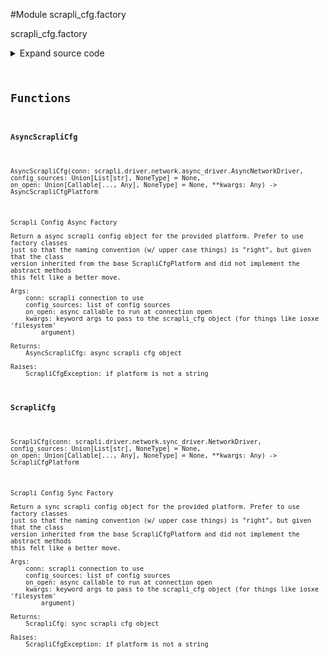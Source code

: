 <link rel="preload stylesheet" as="style" href="https://cdnjs.cloudflare.com/ajax/libs/10up-sanitize.css/11.0.1/sanitize.min.css" integrity="sha256-PK9q560IAAa6WVRRh76LtCaI8pjTJ2z11v0miyNNjrs=" crossorigin>
<link rel="preload stylesheet" as="style" href="https://cdnjs.cloudflare.com/ajax/libs/10up-sanitize.css/11.0.1/typography.min.css" integrity="sha256-7l/o7C8jubJiy74VsKTidCy1yBkRtiUGbVkYBylBqUg=" crossorigin>
<link rel="stylesheet preload" as="style" href="https://cdnjs.cloudflare.com/ajax/libs/highlight.js/10.1.1/styles/github.min.css" crossorigin>
<script defer src="https://cdnjs.cloudflare.com/ajax/libs/highlight.js/10.1.1/highlight.min.js" integrity="sha256-Uv3H6lx7dJmRfRvH8TH6kJD1TSK1aFcwgx+mdg3epi8=" crossorigin></script>
<script>window.addEventListener('DOMContentLoaded', () => hljs.initHighlighting())</script>















#Module scrapli_cfg.factory

scrapli_cfg.factory

<details class="source">
    <summary>
        <span>Expand source code</span>
    </summary>
    <pre>
        <code class="python">
"""scrapli_cfg.factory"""
from typing import TYPE_CHECKING, Any, Callable, List, Optional

from scrapli.driver.core import (
    AsyncEOSDriver,
    AsyncIOSXEDriver,
    AsyncIOSXRDriver,
    AsyncJunosDriver,
    AsyncNXOSDriver,
    EOSDriver,
    IOSXEDriver,
    IOSXRDriver,
    JunosDriver,
    NXOSDriver,
)
from scrapli.driver.network import AsyncNetworkDriver, NetworkDriver
from scrapli_cfg.exceptions import ScrapliCfgException
from scrapli_cfg.logging import logger
from scrapli_cfg.platform.core.arista_eos import AsyncScrapliCfgEOS, ScrapliCfgEOS
from scrapli_cfg.platform.core.cisco_iosxe import AsyncScrapliCfgIOSXE, ScrapliCfgIOSXE
from scrapli_cfg.platform.core.cisco_iosxr import AsyncScrapliCfgIOSXR, ScrapliCfgIOSXR
from scrapli_cfg.platform.core.cisco_nxos import AsyncScrapliCfgNXOS, ScrapliCfgNXOS
from scrapli_cfg.platform.core.juniper_junos import AsyncScrapliCfgJunos, ScrapliCfgJunos

if TYPE_CHECKING:
    from scrapli_cfg.platform.base.async_platform import AsyncScrapliCfgPlatform  # pragma: no cover
    from scrapli_cfg.platform.base.sync_platform import ScrapliCfgPlatform  # pragma: no cover

ASYNC_CORE_PLATFORM_MAP = {
    AsyncEOSDriver: AsyncScrapliCfgEOS,
    AsyncIOSXEDriver: AsyncScrapliCfgIOSXE,
    AsyncIOSXRDriver: AsyncScrapliCfgIOSXR,
    AsyncNXOSDriver: AsyncScrapliCfgNXOS,
    AsyncJunosDriver: AsyncScrapliCfgJunos,
}
SYNC_CORE_PLATFORM_MAP = {
    EOSDriver: ScrapliCfgEOS,
    IOSXEDriver: ScrapliCfgIOSXE,
    IOSXRDriver: ScrapliCfgIOSXR,
    NXOSDriver: ScrapliCfgNXOS,
    JunosDriver: ScrapliCfgJunos,
}


def ScrapliCfg(
    conn: NetworkDriver,
    config_sources: Optional[List[str]] = None,
    on_open: Optional[Callable[..., Any]] = None,
    **kwargs: Any,
) -> "ScrapliCfgPlatform":
    """
    Scrapli Config Sync Factory

    Return a sync scrapli config object for the provided platform. Prefer to use factory classes
    just so that the naming convention (w/ upper case things) is "right", but given that the class
    version inherited from the base ScrapliCfgPlatform and did not implement the abstract methods
    this felt like a better move.

    Args:
        conn: scrapli connection to use
        config_sources: list of config sources
        on_open: async callable to run at connection open
        kwargs: keyword args to pass to the scrapli_cfg object (for things like iosxe 'filesystem'
            argument)

    Returns:
        ScrapliCfg: sync scrapli cfg object

    Raises:
        ScrapliCfgException: if platform is not a string

    """
    logger.debug("ScrapliCfg factory initialized")

    platform_class = SYNC_CORE_PLATFORM_MAP.get(type(conn))
    if not platform_class:
        raise ScrapliCfgException(
            f"scrapli connection object type '{type(conn)}' not a supported scrapli-cfg type"
        )

    final_platform: "ScrapliCfgPlatform" = platform_class(
        conn=conn, config_sources=config_sources, on_open=on_open, **kwargs
    )

    return final_platform


def AsyncScrapliCfg(
    conn: AsyncNetworkDriver,
    config_sources: Optional[List[str]] = None,
    on_open: Optional[Callable[..., Any]] = None,
    **kwargs: Any,
) -> "AsyncScrapliCfgPlatform":
    """
    Scrapli Config Async Factory

    Return a async scrapli config object for the provided platform. Prefer to use factory classes
    just so that the naming convention (w/ upper case things) is "right", but given that the class
    version inherited from the base ScrapliCfgPlatform and did not implement the abstract methods
    this felt like a better move.

    Args:
        conn: scrapli connection to use
        config_sources: list of config sources
        on_open: async callable to run at connection open
        kwargs: keyword args to pass to the scrapli_cfg object (for things like iosxe 'filesystem'
            argument)

    Returns:
        AsyncScrapliCfg: async scrapli cfg object

    Raises:
        ScrapliCfgException: if platform is not a string

    """
    logger.debug("AsyncScrapliCfg factory initialized")

    platform_class = ASYNC_CORE_PLATFORM_MAP.get(type(conn))
    if not platform_class:
        raise ScrapliCfgException(
            f"scrapli connection object type '{type(conn)}' not a supported scrapli-cfg type"
        )

    final_platform: "AsyncScrapliCfgPlatform" = platform_class(
        conn=conn, config_sources=config_sources, on_open=on_open, **kwargs
    )

    return final_platform
        </code>
    </pre>
</details>



## Functions

    

#### AsyncScrapliCfg
`AsyncScrapliCfg(conn: scrapli.driver.network.async_driver.AsyncNetworkDriver, config_sources: Union[List[str], NoneType] = None, on_open: Union[Callable[..., Any], NoneType] = None, **kwargs: Any) ‑> AsyncScrapliCfgPlatform`

```text
Scrapli Config Async Factory

Return a async scrapli config object for the provided platform. Prefer to use factory classes
just so that the naming convention (w/ upper case things) is "right", but given that the class
version inherited from the base ScrapliCfgPlatform and did not implement the abstract methods
this felt like a better move.

Args:
    conn: scrapli connection to use
    config_sources: list of config sources
    on_open: async callable to run at connection open
    kwargs: keyword args to pass to the scrapli_cfg object (for things like iosxe 'filesystem'
        argument)

Returns:
    AsyncScrapliCfg: async scrapli cfg object

Raises:
    ScrapliCfgException: if platform is not a string
```




    

#### ScrapliCfg
`ScrapliCfg(conn: scrapli.driver.network.sync_driver.NetworkDriver, config_sources: Union[List[str], NoneType] = None, on_open: Union[Callable[..., Any], NoneType] = None, **kwargs: Any) ‑> ScrapliCfgPlatform`

```text
Scrapli Config Sync Factory

Return a sync scrapli config object for the provided platform. Prefer to use factory classes
just so that the naming convention (w/ upper case things) is "right", but given that the class
version inherited from the base ScrapliCfgPlatform and did not implement the abstract methods
this felt like a better move.

Args:
    conn: scrapli connection to use
    config_sources: list of config sources
    on_open: async callable to run at connection open
    kwargs: keyword args to pass to the scrapli_cfg object (for things like iosxe 'filesystem'
        argument)

Returns:
    ScrapliCfg: sync scrapli cfg object

Raises:
    ScrapliCfgException: if platform is not a string
```